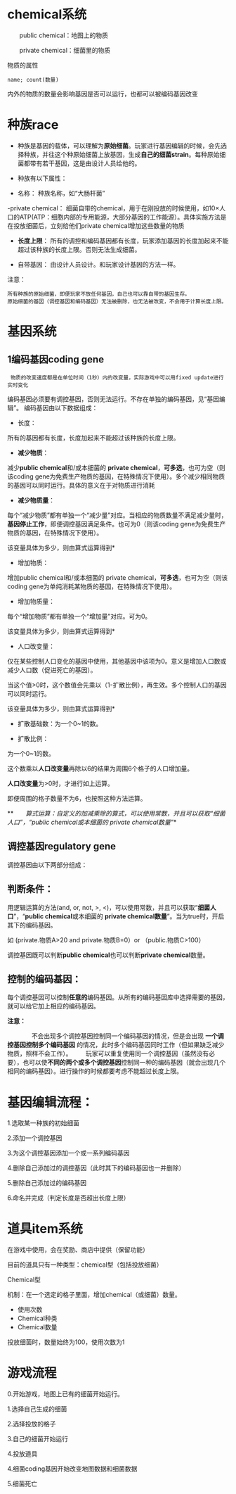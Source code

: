 # chemical系统

       public chemical：地图上的物质

       private chemical：细菌里的物质

物质的属性

	name; count(数量)

   内外的物质的数量会影响基因是否可以运行，也都可以被编码基因改变

# 种族race

- 种族是基因的载体，可以理解为**原始细菌**。玩家进行基因编辑的时候，会先选择种族，并往这个种原始细菌上放基因，生成**自己的细菌strain**。每种原始细菌都带有若干基因，这是由设计人员给他的。

- 种族有以下属性：

- 名称：
种族名称，如“大肠杆菌”

-private chemical：
细菌自带的chemical，用于在刚投放的时候使用，如10×人口的ATP(ATP：细胞内部的专用能源，大部分基因的工作能源）。具体实施方法是在投放细菌后，立刻给他们private chemical增加这些数量的物质

* **长度上限**：
所有的调控和编码基因都有长度，玩家添加基因的长度加起来不能超过该种族的长度上限。否则无法生成细菌。

*   自带基因：
由设计人员设计。和玩家设计基因的方法一样。

注意：

	所有种族的原始细菌，即便玩家不放任何基因，自己也可以靠自带的基因生存。
	原始细菌的基因（调控基因和编码基因）无法被删除，也无法被改变，不会用于计算长度上限。

# 基因系统



## 1编码基因coding gene

     物质的改变速度都是在单位时间（1秒）内的改变量，实际游戏中可以用fixed update进行实时变化

编码基因必须要有调控基因，否则无法运行。不存在单独的编码基因，见“基因编辑”。
编码基因由以下数据组成：

*   长度：

所有的基因都有长度，长度加起来不能超过该种族的长度上限。

*   **减少物质**：

减少**public chemical**和/或本细菌的 **private chemical**，**可多选**，也可为空（则该coding gene为免费生产物质的基因，在特殊情况下使用）。多个减少相同物质的基因可以同时运行。具体的意义在于对物质进行消耗

*   **减少物质量**：

每个“减少物质”都有单独一个“减少量”对应。当相应的物质数量不满足减少量时，**基因停止工作**，即便调控基因满足条件。也可为0（则该coding gene为免费生产物质的基因，在特殊情况下使用）。

该变量具体为多少，则由算式运算得到*

*   增加物质：

增加public chemical和/或本细菌的 private chemical，**可多选**，也可为空（则该coding gene为单纯消耗某物质的基因，在特殊情况下使用）。

*   增加物质量：

每个“增加物质”都有单独一个“增加量”对应。可为0。

该变量具体为多少，则由算式运算得到*

*   人口改变量：

仅在某些控制人口变化的基因中使用，其他基因中该项为0。意义是增加人口数或减少人口数（促进死亡的基因）。

当这个值>0时，这个数值会先乘以（1-扩散比例），再生效。多个控制人口的基因可以同时运行。

该变量具体为多少，则由算式运算得到*

*   扩散基础数：为一个0~1的数。

*   扩散比例：

为一个0~1的数。

这个数乘以**人口改变量**再除以6的结果为周围6个格子的人口增加量。

**人口改变量**为>0时，才进行如上运算。

即便周围的格子数量不为6，也按照这种方法运算。

**       *算式运算：自定义的加减乘除的算式，可以使用常数，并且可以获取“细菌人口”，“public chemical或本细菌的 private chemical数量”**

## 调控基因regulatory gene

调控基因由以下两部分组成：

## 判断条件：

用逻辑运算的方法(and, or, not, >, <)，可以使用常数，并且可以获取“**细菌人口**”，“**public chemical**或本细菌的 **private chemical数量**”。当为true时，开启其下的编码基因。

如 (private.物质A>20 and private.物质B=0）or （public.物质C>100）

调控基因既可以判断**public chemical**也可以判断**private chemical**数量。

## 控制的编码基因：

每个调控基因可以控制**任意的**编码基因。从所有的编码基因库中选择需要的基因，就可以给它加上相应的编码基因。

**注意：**

              不会出现多个调控基因控制同一个编码基因的情况，但是会出现 **一个调控基因控制多个编码基因** 的情况，此时多个编码基因同时工作（但如果缺乏减少物质，照样不会工作）。
       玩家可以重复使用同一个调控基因（虽然没有必要），也可以使**不同的两个或多个调控基因**控制同一种的编码基因（就会出现几个相同的编码基因）。进行操作的时候都要考虑不能超过长度上限。

# 基因编辑流程：

1.选取某一种族的初始细菌

2.添加一个调控基因

3.为这个调控基因添加一个或一系列编码基因

4.删除自己添加过的调控基因（此时其下的编码基因也一并删除）

5.删除自己添加过的编码基因

6.命名并完成（判定长度是否超出长度上限）

# 道具item系统

在游戏中使用，会在奖励、商店中提供（保留功能）

目前的道具只有一种类型：chemical型（包括投放细菌）

Chemical型

机制：在一个选定的格子里面，增加chemical（或细菌）数量。

*   使用次数
*   Chemical种类
*   Chemical数量

投放细菌时，数量始终为100，使用次数为1

# 游戏流程

0.开始游戏，地图上已有的细菌开始运行。

1.选择自己生成的细菌

2.选择投放的格子

3.自己的细菌开始运行

4.投放道具

4.细菌coding基因开始改变地图数据和细菌数据

5.细菌死亡
